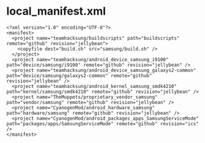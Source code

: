 local_manifest.xml
==================
    <?xml version="1.0" encoding="UTF-8"?>
    <manifest>
      <project name="teamhacksung/buildscripts" path="buildscripts" remote="github" revision="jellybean">
        <copyfile dest="build.sh" src="samsung/build.sh" />
      </project>
      <project name="teamhacksung/android_device_samsung_i9100" path="device/samsung/i9100" remote="github" revision="jellybean" />
      <project name="teamhacksung/android_device_samsung_galaxys2-common" path="device/samsung/galaxys2-common" remote="github" revision="jellybean" />
      <project name="teamhacksung/android_kernel_samsung_smdk4210" path="kernel/samsung/smdk4210" remote="github" revision="jellybean" />
      <project name="TheMuppets/proprietary_vendor_samsung" path="vendor/samsung" remote="github" revision="jellybean" />
      <project name="CyanogenMod/android_hardware_samsung" path="hardware/samsung" remote="github" revision="jellybean" />
      <project name="CyanogenMod/android_packages_apps_SamsungServiceMode" path="packages/apps/SamsungServiceMode" remote="github" revision="ics" />
    </manifest>



